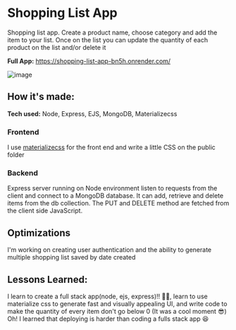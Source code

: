 # Shopping List App
Shopping list app. Create a product name, choose category and add the item to your list. Once on the list you can update the quantity of each product on the list and/or delete it

**Full App:** https://shopping-list-app-bn5h.onrender.com/

![image](https://github.com/PatricioMena/shopping-list-crud-app/assets/89497069/db5e1284-3a7c-4c53-8d31-915c215e5031)

## How it's made:
**Tech used:** Node, Express, EJS, MongoDB, Materializecss 

### Frontend 
I use [materializecss](https://materializecss.com/) for the front end and write a little CSS on the public folder

### Backend
Express server running on Node environment listen to requests from the client and connect to a MongoDB database. It can add, retrieve and delete items from the db collection. The PUT and DELETE method are fetched from the client side JavaScript.

## Optimizations
I'm working on creating user authentication and the ability to generate multiple shopping list saved by date created 

## Lessons Learned: 
I learn to create a full stack app(node, ejs, express)!! 🤯🤯, learn to use materialize css to generate fast and visually appealing UI, and write code to make the quantity of every item don't go below 0 (It was a cool moment 😎) Oh! I learned that deploying is harder than coding a fulls stack app 😆

